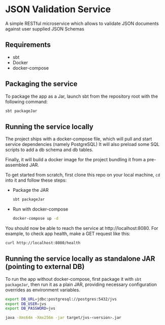 # JSON Validation Service
A simple RESTful microservice which allows to validate JSON documents against user supplied JSON Schemas

## Requirements
- sbt
- Docker
- docker-compose
 
## Packaging the service
To package the app as a Jar, launch sbt from the repository root with the following command: 
```bash
sbt packageJar
```

## Running the service locally
The project ships with a docker-compose file, which will pull and start service dependencies (namely PostgreSQL) 
It will also preload some SQL scripts to add a db schema and db tables.

Finally, it will build a docker image for the project bundling it from a pre-assembled JAR. 

To get started from scratch, first clone this repo on your local machine, `cd` into it and follow these steps:

- Package the JAR
  ```bash
  sbt packageJar
  ```

- Run with docker-compose
  ```bash
  docker-compose up -d
  ```
 
You should now be able to reach the service at http://localhost:8080.
For example, to check app health, make a GET request like this:
```bash
curl http://localhost:8080/health
```

## Running the service locally as standalone JAR (pointing to external DB)
To run the app without docker-compose, first package it with `sbt packageJar`, then run it as a plain JAR,
providing necessary configuration overrides as environment variables.

```bash
export DB_URL=jdbc:postgresql://postgres:5432/jvs
export DB_USER=jvs
export DB_PASSWORD=jvs

java -Xms64m -Xmx256m -jar target/jvs-<version>.jar
```